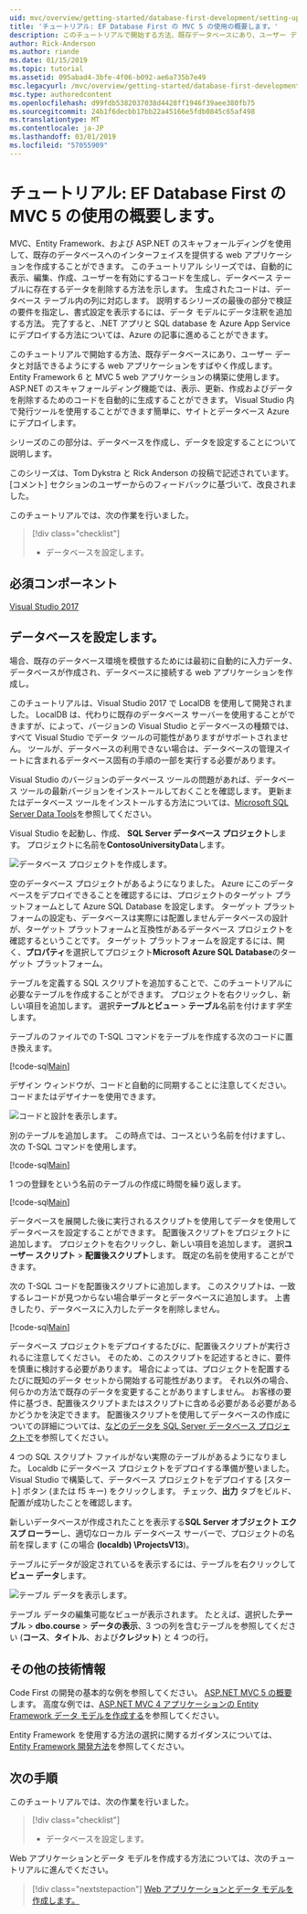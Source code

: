 ```yaml
---
uid: mvc/overview/getting-started/database-first-development/setting-up-database
title: 'チュートリアル: EF Database First の MVC 5 の使用の概要します。'
description: このチュートリアルで開始する方法、既存データベースにあり、ユーザー データと対話できるようにする web アプリケーションをすばやく作成します。
author: Rick-Anderson
ms.author: riande
ms.date: 01/15/2019
ms.topic: tutorial
ms.assetid: 095abad4-3bfe-4f06-b092-ae6a735b7e49
msc.legacyurl: /mvc/overview/getting-started/database-first-development/setting-up-database
msc.type: authoredcontent
ms.openlocfilehash: d99fdb5382037038d4428ff1946f39aee380fb75
ms.sourcegitcommit: 24b1f6decbb17bb22a45166e5fdb0845c65af498
ms.translationtype: MT
ms.contentlocale: ja-JP
ms.lasthandoff: 03/01/2019
ms.locfileid: "57055909"
---
```

# <a name="tutorial-get-started-with-ef-database-first-using-mvc-5"></a>チュートリアル: EF Database First の MVC 5 の使用の概要します。

MVC、Entity Framework、および ASP.NET のスキャフォールディングを使用して、既存のデータベースへのインターフェイスを提供する web アプリケーションを作成することができます。 このチュートリアル シリーズでは、自動的に表示、編集、作成、ユーザーを有効にするコードを生成し、データベース テーブルに存在するデータを削除する方法を示します。 生成されたコードは、データベース テーブル内の列に対応します。 説明するシリーズの最後の部分で検証の要件を指定し、書式設定を表示するには、データ モデルにデータ注釈を追加する方法。 完了すると、.NET アプリと SQL database を Azure App Service にデプロイする方法については、Azure の記事に進めることができます。

このチュートリアルで開始する方法、既存データベースにあり、ユーザー データと対話できるようにする web アプリケーションをすばやく作成します。 Entity Framework 6 と MVC 5 web アプリケーションの構築に使用します。 ASP.NET のスキャフォールディング機能では、表示、更新、作成およびデータを削除するためのコードを自動的に生成することができます。 Visual Studio 内で発行ツールを使用することができます簡単に、サイトとデータベース Azure にデプロイします。

シリーズのこの部分は、データベースを作成し、データを設定することについて説明します。

このシリーズは、Tom Dykstra と Rick Anderson の投稿で記述されています。 [コメント] セクションのユーザーからのフィードバックに基づいて、改良されました。

このチュートリアルでは、次の作業を行いました。

> [!div class="checklist"]
> * データベースを設定します。

## <a name="prerequisites"></a>必須コンポーネント

[Visual Studio 2017](https://visualstudio.microsoft.com/downloads/)


## <a name="set-up-the-database"></a>データベースを設定します。

場合、既存のデータベース環境を模倣するためには最初に自動的に入力データ、データベースが作成され、データベースに接続する web アプリケーションを作成し。


このチュートリアルは、Visual Studio 2017 で LocalDB を使用して開発されました。 LocalDB は、代わりに既存のデータベース サーバーを使用することができますが、によって、バージョンの Visual Studio とデータベースの種類では、すべて Visual Studio でデータ ツールの可能性がありますがサポートされません。 ツールが、データベースの利用できない場合は、データベースの管理スイートに含まれるデータベース固有の手順の一部を実行する必要があります。


Visual Studio のバージョンのデータベース ツールの問題があれば、データベース ツールの最新バージョンをインストールしておくことを確認します。 更新またはデータベース ツールをインストールする方法については、[Microsoft SQL Server Data Tools](https://msdn.microsoft.com/data/hh297027)を参照してください。

Visual Studio を起動し、作成、 **SQL Server データベース プロジェクト**します。 プロジェクトに名前を**ContosoUniversityData**します。

![データベース プロジェクトを作成します。](setting-up-database/_static/image1.png)

空のデータベース プロジェクトがあるようになりました。 Azure にこのデータベースをデプロイできることを確認するには、プロジェクトのターゲット プラットフォームとして Azure SQL Database を設定します。 ターゲット プラットフォームの設定も、データベースは実際には配置しませんデータベースの設計が、ターゲット プラットフォームと互換性があるデータベース プロジェクトを確認するということです。 ターゲット プラットフォームを設定するには、開く、**プロパティ**を選択してプロジェクト**Microsoft Azure SQL Database**のターゲット プラットフォーム。

テーブルを定義する SQL スクリプトを追加することで、このチュートリアルに必要なテーブルを作成することができます。 プロジェクトを右クリックし、新しい項目を追加します。 選択**テーブルとビュー** > **テーブル**名前を付けます*学生*します。

テーブルのファイルでの T-SQL コマンドをテーブルを作成する次のコードに置き換えます。

[!code-sql[Main](setting-up-database/samples/sample1.sql)]

デザイン ウィンドウが、コードと自動的に同期することに注意してください。 コードまたはデザイナーを使用できます。

![コードと設計を表示します。](setting-up-database/_static/image5.png)

別のテーブルを追加します。 この時点では、コースという名前を付けますし、次の T-SQL コマンドを使用します。

[!code-sql[Main](setting-up-database/samples/sample2.sql)]

1 つの登録をという名前のテーブルの作成に時間を繰り返します。

[!code-sql[Main](setting-up-database/samples/sample3.sql)]

データベースを展開した後に実行されるスクリプトを使用してデータを使用してデータベースを設定することができます。 配置後スクリプトをプロジェクトに追加します。 プロジェクトを右クリックし、新しい項目を追加します。 選択**ユーザー スクリプト** > **配置後スクリプト**します。 既定の名前を使用することができます。

次の T-SQL コードを配置後スクリプトに追加します。 このスクリプトは、一致するレコードが見つからない場合単データとデータベースに追加します。 上書きしたり、データベースに入力したデータを削除しません。

[!code-sql[Main](setting-up-database/samples/sample4.sql)]

データベース プロジェクトをデプロイするたびに、配置後スクリプトが実行されるに注意してください。 そのため、このスクリプトを記述するときに、要件を慎重に検討する必要があります。 場合によっては、プロジェクトを配置するたびに既知のデータ セットから開始する可能性があります。 それ以外の場合、何らかの方法で既存のデータを変更することがありますしません。 お客様の要件に基づき、配置後スクリプトまたはスクリプトに含める必要がある必要があるかどうかを決定できます。 配置後スクリプトを使用してデータベースの作成についての詳細については、[などのデータを SQL Server データベース プロジェクトで](https://blogs.msdn.com/b/ssdt/archive/2012/02/02/including-data-in-an-sql-server-database-project.aspx)を参照してください。

4 つの SQL スクリプト ファイルがない実際のテーブルがあるようになりました。 Localdb にデータベース プロジェクトをデプロイする準備が整いました。 Visual Studio で構築して、データベース プロジェクトをデプロイする [スタート] ボタン (または f5 キー) をクリックします。 チェック、**出力** タブをビルド、配置が成功したことを確認します。

新しいデータベースが作成されたことを表示する**SQL Server オブジェクト エクスプ ローラー**し、適切なローカル データベース サーバーで、プロジェクトの名前を探します (この場合 **(localdb) \ProjectsV13**)。

テーブルにデータが設定されているを表示するには、テーブルを右クリックして**ビュー データ**します。

![テーブル データを表示します。](setting-up-database/_static/image9.png)

テーブル データの編集可能なビューが表示されます。 たとえば、選択した**テーブル** > **dbo.course** > **データの表示**、3 つの列を含むテーブルを参照してください (**コース**、**タイトル**、および**クレジット**) と 4 つの行。

## <a name="additional-resources"></a>その他の技術情報

Code First の開発の基本的な例を参照してください。 [ASP.NET MVC 5 の概要](../introduction/getting-started.md)します。 高度な例では、[ASP.NET MVC 4 アプリケーションの Entity Framework データ モデルを作成する](../getting-started-with-ef-using-mvc/creating-an-entity-framework-data-model-for-an-asp-net-mvc-application.md)を参照してください。

Entity Framework を使用する方法の選択に関するガイダンスについては、[Entity Framework 開発方法](https://msdn.microsoft.com/library/ms178359.aspx#dbfmfcf)を参照してください。

## <a name="next-steps"></a>次の手順

このチュートリアルでは、次の作業を行いました。

> [!div class="checklist"]
> * データベースを設定します。

Web アプリケーションとデータ モデルを作成する方法については、次のチュートリアルに進んでください。
> [!div class="nextstepaction"]
> [Web アプリケーションとデータ モデルを作成します。](creating-the-web-application.md)
